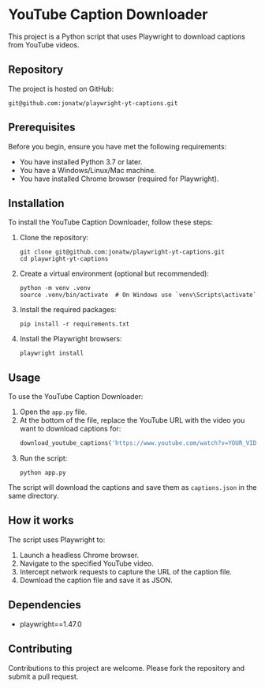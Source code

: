 # YouTube Caption Downloader

This project is a Python script that uses Playwright to download captions from YouTube videos.

## Repository

The project is hosted on GitHub:

```
git@github.com:jonatw/playwright-yt-captions.git
```

## Prerequisites

Before you begin, ensure you have met the following requirements:

* You have installed Python 3.7 or later.
* You have a Windows/Linux/Mac machine.
* You have installed Chrome browser (required for Playwright).

## Installation

To install the YouTube Caption Downloader, follow these steps:

1. Clone the repository:
   ```
   git clone git@github.com:jonatw/playwright-yt-captions.git
   cd playwright-yt-captions
   ```

2. Create a virtual environment (optional but recommended):
   ```
   python -m venv .venv
   source .venv/bin/activate  # On Windows use `venv\Scripts\activate`
   ```

3. Install the required packages:
   ```
   pip install -r requirements.txt
   ```

4. Install the Playwright browsers:
   ```
   playwright install
   ```

## Usage

To use the YouTube Caption Downloader:

1. Open the `app.py` file.
2. At the bottom of the file, replace the YouTube URL with the video you want to download captions for:
   ```python
   download_youtube_captions('https://www.youtube.com/watch?v=YOUR_VIDEO_ID')
   ```
3. Run the script:
   ```
   python app.py
   ```

The script will download the captions and save them as `captions.json` in the same directory.

## How it works

The script uses Playwright to:
1. Launch a headless Chrome browser.
2. Navigate to the specified YouTube video.
3. Intercept network requests to capture the URL of the caption file.
4. Download the caption file and save it as JSON.

## Dependencies

- playwright==1.47.0

## Contributing

Contributions to this project are welcome. Please fork the repository and submit a pull request.